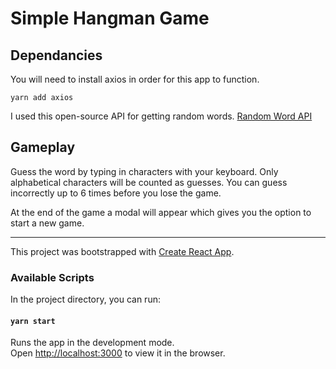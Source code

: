 # Simple Hangman Game

## Dependancies

You will need to install axios in order for this app to function.

`yarn add axios`

I used this open-source API for getting random words.
[Random Word API](https://random-word-api.herokuapp.com/)

## Gameplay

Guess the word by typing in characters with your keyboard. Only alphabetical characters will be counted as guesses. You can guess incorrectly up to 6 times before you lose the game.

At the end of the game a modal will appear which gives you the option to start a new game.

---

This project was bootstrapped with [Create React App](https://github.com/facebook/create-react-app).

### Available Scripts

In the project directory, you can run:

#### `yarn start`

Runs the app in the development mode.\
Open [http://localhost:3000](http://localhost:3000) to view it in the browser.
